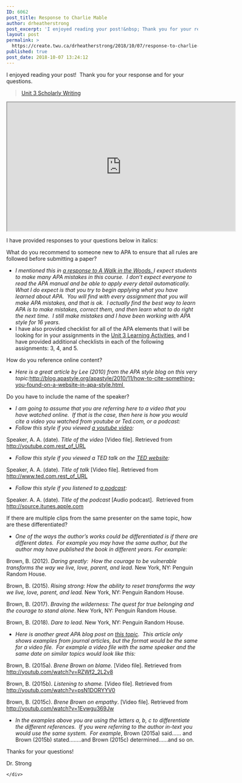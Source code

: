 ```yaml
---
ID: 6062
post_title: Response to Charlie Mable
author: drheatherstrong
post_excerpt: 'I enjoyed reading your post!&nbsp; Thank you for your response and for your questions. Unit 3 Scholarly Writing I have provided responses to your questions below in italics: What do you recommend to someone new to APA to ensure that all rules are followed before submitting a paper? I mentioned this in a response to [&hellip;]'
layout: post
permalink: >
  https://create.twu.ca/drheatherstrong/2018/10/07/response-to-charlie-mable/
published: true
post_date: 2018-10-07 13:24:12
---
```

I enjoyed reading your post!  Thank you for your response and for your questions.

<div class="post-embed">
<blockquote class="wp-embedded-content" data-secret="i35mqWxlzy"><a href="https://create.twu.ca/charliemable/2018/10/07/unit-3-scholarly-writing/">Unit 3 Scholarly Writing</a></p></blockquote>
<iframe class="wp-embedded-content" sandbox="allow-scripts" security="restricted" src="https://create.twu.ca/charliemable/2018/10/07/unit-3-scholarly-writing/embed/#?secret=i35mqWxlzy" data-secret="i35mqWxlzy" width="600" height="338" title="&#8220;Unit 3 Scholarly Writing&#8221; &#8212; Charlie Mable"  marginwidth="0" marginheight="0" scrolling="no"></iframe></div>

<p>I have provided responses to your questions below in italics:

What do you recommend to someone new to APA to ensure that all rules are followed before submitting a paper?

<ul>
<li><em>I mentioned this in <a href="https://create.twu.ca/drheatherstrong/2018/10/07/response-to-a-walk-in-the-woods/">a response to A Walk in the Woods. </a>I expect students to make many APA mistakes in this course.  I don’t expect everyone to read the APA manual and be able to apply every detail automatically.  What I do expect is that you try to begin applying what you have learned about APA.  You will find with every assignment that you will make APA mistakes, and that is ok.  I actually find the best way to learn APA is to make mistakes, correct them, and then learn what to do right the next time.  I still make mistakes and I have been working with APA style for 16 years. </em></li>
<li>I have also provided checklist for all of the APA elements that I will be looking for in your assignments in the <a href="https://create.twu.ca/ldrs591/unit-3-learning-activities/">Unit 3 Learning Activities </a> and I have provided additional checklists in each of the following assignments: 3, 4, and 5.</li>
</ul>

How do you reference online content?

<ul>
<li><em>Here is a great article by Lee (2010) from the APA style blog on this very topic:</em><a href="http://blog.apastyle.org/apastyle/2010/11/how-to-cite-something-you-found-on-a-website-in-apa-style.html">http://blog.apastyle.org/apastyle/2010/11/how-to-cite-something-you-found-on-a-website-in-apa-style.html </a></li>
</ul>

Do you have to include the name of the speaker?

<ul>
<li><em>I am going to assume that you are referring here to a video that you have watched online.  If that is the case, then here is how you would cite a video you watched from youtube or Ted.com, or a podcast:</em></li>
<li><em>Follow this style if you viewed <a href="http://blog.apastyle.org/apastyle/2011/10/how-to-create-a-reference-for-a-youtube-video.html">a youtube video</a>:</em></li>
</ul>

Speaker, A. A. (date). <em>Title of the video</em> [Video file]. Retrieved from http://youtube.com.rest_of_URL

<ul>
<li><em>Follow this style if you viewed a TED talk on the <a href="http://blog.apastyle.org/apastyle/2016/02/how-to-cite-a-ted-talk-in-apa-style.html">TED website</a>:</em></li>
</ul>

Speaker, A. A. (date). <em>Title of talk</em> [Video file]. Retrieved from http://www.ted.com.rest_of_URL

<ul>
<li><em>Follow this style if you listened to <a href="http://blog.apastyle.org/apastyle/2012/10/how-to-cite-a-podcast.html">a podcast</a>:</em></li>
</ul>

Speaker. A. A. (date). <em>Title of the podcast</em> [Audio podcast].  Retrieved from  http://source.itunes.apple.com

If there are multiple clips from the same presenter on the same topic, how are these differentiated?

<ul>
<li><em>One of the ways the author&#8217;s works could be differentiated is if there are different dates.  For example you may have the same author, but the author may have published the book in different years. For example:</em></li>
</ul>

Brown, B. (2012). <em>Daring greatly:  </em><span id="productTitle" class="a-size-large"><em>How the courage to be vulnerable transforms the way we live, love, parent, and lead.</em> New York, NY: Penguin Random House.</span>

Brown, B. (2015). <em>Rising strong: </em><span id="productTitle" class="a-size-large"><em>How the ability to reset transforms the way we live, love, parent, and lead. </em>New York, NY: Penguin Random House.</span>

Brown, B. (2017). <em>Braving the wilderness: </em><span id="productTitle" class="a-size-large"><em>The quest for true belonging and the courage to stand alone</em>. New York, NY: Penguin Random House.</span>

Brown, B. (2018). <em>Dare to lead</em>. New York, NY: Penguin Random House.

<ul>
<li><em>Here is another great APA blog post on <a href="http://blog.apastyle.org/apastyle/2011/10/reference-twins.html">this topic</a>.  This article only shows examples from journal articles, but the format would be the same for a video file.  For example a video file with the same speaker and the same date on similar topics would look like this:</em></li>
</ul>

Brown, B. (2015a). <em>Brene Brown on blame. </em>[Video file]. Retrieved from http://youtub.com/watch?v=RZWf2_2L2v8

Brown, B. (2015b). <em>Listening to shame.</em> [Video file]. Retrieved from http://youtub.com/watch?v=psN1DORYYV0

Brown, B. (2015c). <em>Brene Brown on empathy</em>. [Video file]. Retrieved from http://youtub.com/watch?v=1Evwgu369Jw

<ul>
<li><em>In the examples above you are using the letters a, b, c to differentiate the different references.  If you were referring to the author in-text you would use the same system.  For example</em>, Brown (2015a) said&#8230;&#8230; and Brown (2015b) stated&#8230;&#8230;..and Brown (2015c) determined&#8230;&#8230;and so on.</li>
</ul>

Thanks for your questions!

Dr. Strong

<div id="themify_builder_content-292" data-postid="292" class="themify_builder_content themify_builder_content-292 themify_builder">

    </div>

<!-- /themify_builder_content -->
